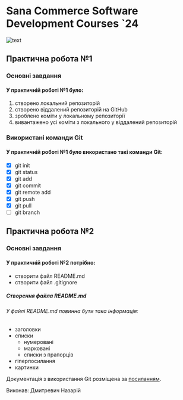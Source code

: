 # Sana Commerce Software Development Courses `24
![text](https://upload.wikimedia.org/wikipedia/commons/0/08/Sana_Commerce_Logo.png)

## Практична робота №1
### Основні завдання
#### У практичній роботі №1 було:
1. створено локальний репозиторій
2. створено віддалений репозиторій на GitHub
3. зроблено коміти у локальному репозиторії
4. вивантажено усі коміти з локального у віддалений репозиторій
### Використані команди Git
#### У практичній роботі №1 було використано такі команди Git:
  - [x] git init
  - [x] git status
  - [x] git add
  - [x] git commit
  - [x] git remote add
  - [x] git push
  - [x] git pull
  - [ ] git branch
## Практична робота №2
### Основні завдання
#### У практичній роботі №2 потрібно:
  * створити файл README.md
  * створити файл .gitignore
##### Створення файла README.md
###### У файлі README.md повинна бути така інформація:
 * заголовки
 * списки
   - нумеровані
   - марковані
   - списки з прапорців
 * гіперпосилання
 * картинки

Документація з використання Git розміщена за [посиланням](https://docs.google.com/document/d/1agdvcLqd2w2rWS0-fCqwsevO-7QN2xLpZPq7Haylq4U/edit).

Виконав: Дмитревич Назарій
